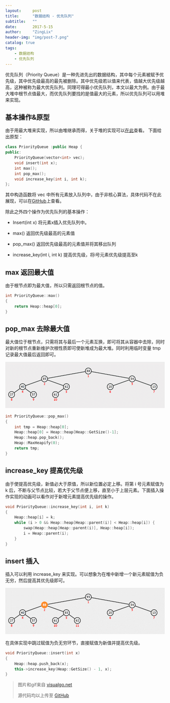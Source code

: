```yaml
---
layout:     post
title:      "数据结构 - 优先队列"
subtitle:   ""
date:       2017-5-15
author:     "ZingLix"
header-img: "img/post-7.png"
catalog: true
tags:
    - 数据结构
    - 优先队列
---
```


优先队列（Priority Queue）是一种先进先出的数据结构，其中每个元素被赋予优先级，其中优先级最高的最先被删除。其中优先级若以值来代表，值越大优先级越高，这种被称为最大优先队列。同理可得最小优先队列，本文以最大为例。由于最大堆中根节点值最大，而优先队列要找的是值最大的元素，所以优先队列可以用堆来实现。

## 基本操作&原型
由于用最大堆来实现，所以由堆继承而得，关于堆的实现可以[在此](/2017/05/15/Heap/)查看。
下面给出原型：

``` cpp
class PriorityQueue :public Heap {
public:
	PriorityQueue(vector<int> vec);
	void insert(int x);
	int max();
	int pop_max();
	void increase_key(int i, int k);
};
```

其中构造函数将 vec 中所有元素放入队列中，由于非核心算法，具体代码不在此展现，可以在[GitHub](https://github.com/ZingLix/Data-Structures-and-Algorithm/tree/master/Heap)上查看。

除此之外四个操作为优先队列的基本操作：
- Insert(int x) 将元素x插入优先队列中。

- max() 返回优先级最高的元素值

- pop_max() 返回优先级最高的元素值并将其移出队列

- increase_key(int i, int k) 提高优先级，将i号元素优先级提高至k

## max 返回最大值
由于根节点即为最大值，所以只需返回根节点的值。
``` cpp
int PriorityQueue::max()
{
	return Heap::heap[0];
}
```

## pop_max 去除最大值
最大值位于根节点，只需将其与最后一个元素互换，即可将其从容器中去除，同时对新的根节点重新维护次根性质即可使新堆成为最大堆。同时利用临时变量 tmp 记录最大值最后返回即可。

![ExtractMax.gif](/img/in-post/Heap/ExtractMax.gif)

``` cpp
int PriorityQueue::pop_max()
{
	int tmp = Heap::heap[0];
	Heap::heap[0] = Heap::heap[Heap::GetSize()-1];
	Heap::heap.pop_back();
	Heap::MaxHeapify(0);
	return tmp;
}
```

## increase_key 提高优先级
由于使提高优先级，新值必大于原值，所以新位置必定上移。将第 i 号元素赋值为 k 后，不断与父节点比较，若大于父节点便上移，直至小于上层元素。下面插入操作实现的动画可以看作对于新增元素提高优先级的操作。
``` cpp
void PriorityQueue::increase_key(int i, int k)
{
	Heap::heap[i] = k;
	while (i > 0 && Heap::heap[Heap::parent(i)] < Heap::heap[i]) {
		swap(Heap::heap[Heap::parent(i)], Heap::heap[i]);
		i = Heap::parent(i);
	}
}
```

## insert 插入
插入可以利用 increase_key 来实现。可以想象为在堆中新增一个新元素赋值为负无穷，然后提高其优先级即可。

![Insert.gif](/img/in-post/Heap/Insert.gif)

在具体实现中跳过赋值为负无穷环节，直接赋值为新值并提高优先级。
``` cpp
void PriorityQueue::insert(int x)
{
	Heap::heap.push_back(x);
	this->increase_key(Heap::GetSize() - 1, x);
}
```

> 图片和gif来自 [visualgo.net](https://visualgo.net/)
>
> 源代码均以上传至 [GitHub](https://github.com/ZingLix/Data-Structures-and-Algorithm/tree/master/Heap)
